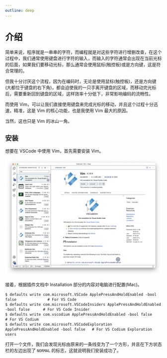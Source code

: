 ```yaml
---
outline: deep
---
```


# 介绍

简单来说，程序就是一串串的字符，而编程就是对这些字符进行增删改查，在这个过程中，我们通常使用键盘进行字符的输入，而输入的字符通常会出现在当前光标的后面，如果我们要移动光标，那么通常会使用鼠标(触控板)或是方向键，这是符合常理的。

但我十分讨厌这个流程，因为在编码时，无论是使用鼠标(触控板)，还是方向键(大都位于键盘的右下角)，都会迫使我的一只手离开键盘的区域，而移动完光标后，需要重新回到键盘的区域，这样效率十分低下，非常影响编码的流畅性。

而使用 Vim，可以让我们直接使用键盘来完成光标的移动，并且这个过程十分迅速，精准，这是 Vim 的核心功能，也是我使用 Vim 最大的原因。

当然，这也只是 Vim 的冰山一角。

## 安装

想要在 VSCode 中使用 Vim，首先需要安装 Vim。

![1.1](./assets/1.1.png)

接着，根据插件文档中 Installation 部分的内容对电脑进行配置(Mac)。

```
$ defaults write com.microsoft.VSCode ApplePressAndHoldEnabled -bool false              # For VS Code
$ defaults write com.microsoft.VSCodeInsiders ApplePressAndHoldEnabled -bool false      # For VS Code Insider
$ defaults write com.vscodium ApplePressAndHoldEnabled -bool false                      # For VS Codium
$ defaults write com.microsoft.VSCodeExploration ApplePressAndHoldEnabled -bool false   # For VS Codium Exploration users
```

打开一个文件，我们会发现光标由原来的一条线变为了一个方形，并且在下方状态栏的左边出现了 `NORMAL` 的标志，这就说明我们安装成功了。
